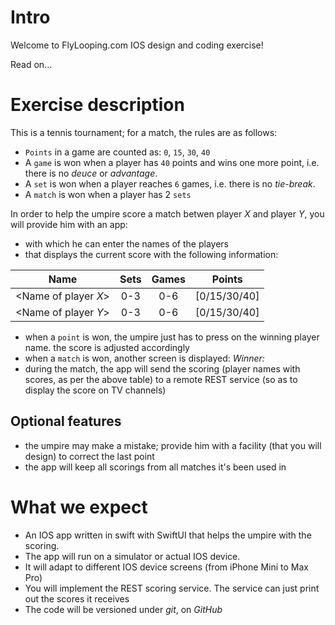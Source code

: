 # Intro
Welcome to FlyLooping.com IOS design and coding exercise!

Read on…

# Exercise description
This is a tennis tournament; for a match, the rules are as follows:
- `Points` in a game are counted as: `0`, `15`, `30`, `40`
- A `game` is won when a player has `40` points and wins one more point, i.e. there is no _deuce_ or _advantage_.
- A `set` is won when a player reaches `6` games, i.e. there is no _tie-break_.
- A `match` is won when a player has 2 `sets`

In order to help the umpire score a match betwen player *X* and player *Y*, you will provide him with an app:
- with which he can enter the names of the players
- that displays the current score with the following information:

| Name                | Sets | Games | Points       |
|:-------------------:|:----:|:-----:|:------------:|
| <Name of player *X*> | 0-3  | 0-6   | [0/15/30/40] |
| <Name of player *Y*> | 0-3  | 0-6   | [0/15/30/40] |

- when a `point` is won, the umpire just has to press on the winning player name. the score is adjusted accordingly
- when a `match` is won, another screen is displayed:
*Winner: <Name of winning player>*
- during the match, the app will send the scoring (player names with scores, as per the above table) to a remote REST service (so as to display the score on TV channels)

## Optional features
- the umpire may make a mistake; provide him with a facility (that you will design) to correct the last point
- the app will keep all scorings from all matches it's been used in

# What we expect
- An IOS app written in swift with SwiftUI that helps the umpire with the scoring.
- The app will run on a simulator or actual IOS device.
- It will adapt to different IOS device screens (from iPhone Mini to Max Pro)
- You will implement the REST scoring service. The service can just print out the scores it receives
- The code will be versioned under _git_, on _GitHub_
